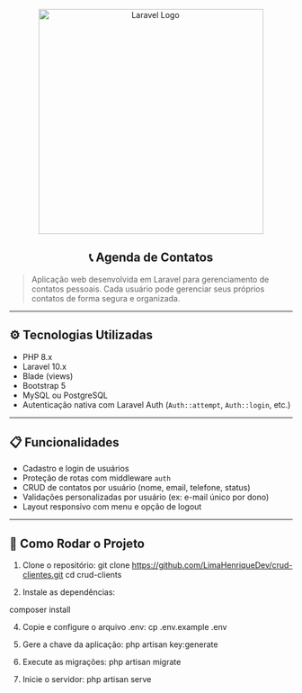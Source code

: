 <p align="center">
  <a href="https://laravel.com" target="_blank">
    <img src="https://raw.githubusercontent.com/laravel/art/master/logo-lockup/5%20SVG/2%20CMYK/1%20Full%20Color/laravel-logolockup-cmyk-red.svg" width="400" alt="Laravel Logo">
  </a>
</p>

<h2 align="center">📞 Agenda de Contatos</h2>

> Aplicação web desenvolvida em Laravel para gerenciamento de contatos pessoais. Cada usuário pode gerenciar seus próprios contatos de forma segura e organizada.

---

## ⚙️ Tecnologias Utilizadas

- PHP 8.x
- Laravel 10.x
- Blade (views)
- Bootstrap 5
- MySQL ou PostgreSQL
- Autenticação nativa com Laravel Auth (`Auth::attempt`, `Auth::login`, etc.)

---

## 📋 Funcionalidades

- Cadastro e login de usuários
- Proteção de rotas com middleware `auth`
- CRUD de contatos por usuário (nome, email, telefone, status)
- Validações personalizadas por usuário (ex: e-mail único por dono)
- Layout responsivo com menu e opção de logout

---

## 🚀 Como Rodar o Projeto

1. Clone o repositório:
   git clone https://github.com/LimaHenriqueDev/crud-clientes.git
   cd crud-clients
   
3. Instale as dependências:

composer install

4. Copie e configure o arquivo .env:
   cp .env.example .env

5. Gere a chave da aplicação:
   php artisan key:generate
   
7. Execute as migrações:
   php artisan migrate

8. Inicie o servidor:
   php artisan serve

